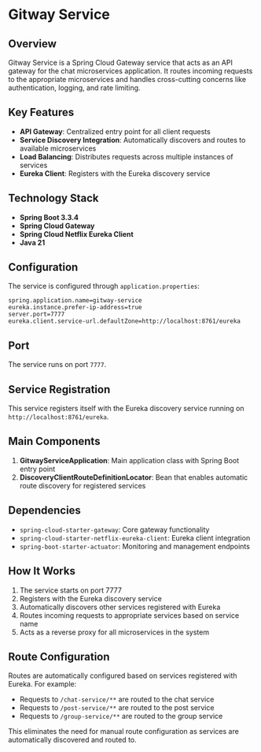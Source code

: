 # Gitway Service

## Overview
Gitway Service is a Spring Cloud Gateway service that acts as an API gateway for the chat microservices application. It routes incoming requests to the appropriate microservices and handles cross-cutting concerns like authentication, logging, and rate limiting.

## Key Features
- **API Gateway**: Centralized entry point for all client requests
- **Service Discovery Integration**: Automatically discovers and routes to available microservices
- **Load Balancing**: Distributes requests across multiple instances of services
- **Eureka Client**: Registers with the Eureka discovery service

## Technology Stack
- **Spring Boot 3.3.4**
- **Spring Cloud Gateway**
- **Spring Cloud Netflix Eureka Client**
- **Java 21**

## Configuration
The service is configured through `application.properties`:

```properties
spring.application.name=gitway-service
eureka.instance.prefer-ip-address=true
server.port=7777
eureka.client.service-url.defaultZone=http://localhost:8761/eureka
```

## Port
The service runs on port `7777`.

## Service Registration
This service registers itself with the Eureka discovery service running on `http://localhost:8761/eureka`.

## Main Components
1. **GitwayServiceApplication**: Main application class with Spring Boot entry point
2. **DiscoveryClientRouteDefinitionLocator**: Bean that enables automatic route discovery for registered services

## Dependencies
- `spring-cloud-starter-gateway`: Core gateway functionality
- `spring-cloud-starter-netflix-eureka-client`: Eureka client integration
- `spring-boot-starter-actuator`: Monitoring and management endpoints

## How It Works
1. The service starts on port 7777
2. Registers with the Eureka discovery service
3. Automatically discovers other services registered with Eureka
4. Routes incoming requests to appropriate services based on service name
5. Acts as a reverse proxy for all microservices in the system

## Route Configuration
Routes are automatically configured based on services registered with Eureka. For example:
- Requests to `/chat-service/**` are routed to the chat service
- Requests to `/post-service/**` are routed to the post service
- Requests to `/group-service/**` are routed to the group service

This eliminates the need for manual route configuration as services are automatically discovered and routed to.